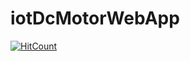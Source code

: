 # iotDcMotorWebApp

[![HitCount](http://hits.dwyl.com/muratbekler/iotDcMotorWebApp.svg)](http://hits.dwyl.com/muratbekler/iotDcMotorWebApp)
